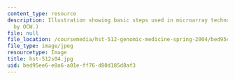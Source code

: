 ```yaml
---
content_type: resource
description: Illustration showing basic steps used in microarray technology. (Figure
  by OCW.)
file: null
file_location: /coursemedia/hst-512-genomic-medicine-spring-2004/bed95ee6e0a6a01eff76d80d185d8af3_hst-512s04.jpg
file_type: image/jpeg
resourcetype: Image
title: hst-512s04.jpg
uid: bed95ee6-e0a6-a01e-ff76-d80d185d8af3
---
```

